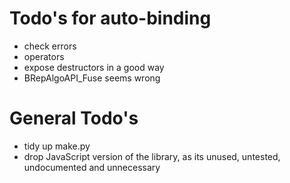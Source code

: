# Todo's for auto-binding

* check errors
* operators
* expose destructors in a good way
* BRepAlgoAPI_Fuse seems wrong

# General Todo's

* tidy up make.py
* drop JavaScript version of the library, as its unused, untested, undocumented and unnecessary
